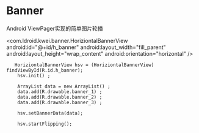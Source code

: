 # Banner
Android ViewPager实现的简单图片轮播


  <com.ldroid.kwei.banner.HoriziontalBannerView
        android:id="@+id/h_banner"
        android:layout_width="fill_parent"
        android:layout_height="wrap_content"
        android:orientation="horizontal" />
      
      
       HoriziontalBannerView hsv = (HoriziontalBannerView) findViewById(R.id.h_banner);
        hsv.init() ;

        ArrayList data = new ArrayList() ;
        data.add(R.drawable.banner_1) ;
        data.add(R.drawable.banner_2) ;
        data.add(R.drawable.banner_3) ;

        hsv.setBannerData(data);

        hsv.startFlipping();
